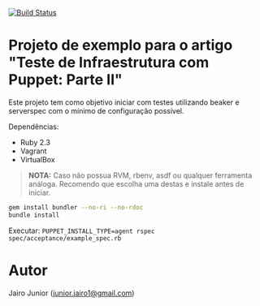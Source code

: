 [![Build Status](https://travis-ci.org/jairojunior/exemplo-puppet-beaker.svg?branch=master)](https://travis-ci.org/jairojunior/exemplo-puppet-beaker)

# Projeto de exemplo para o artigo "Teste de Infraestrutura com Puppet: Parte II"

Este projeto tem como objetivo iniciar com testes utilizando beaker e serverspec com o mínimo de configuração possível.

Dependências:

- Ruby 2.3
- Vagrant
- VirtualBox

>**NOTA:** Caso não possua RVM, rbenv, asdf ou qualquer ferramenta análoga. Recomendo que escolha uma destas e instale antes de iniciar.

```sh
gem install bundler --no-ri --no-rdoc
bundle install
```

Executar: `PUPPET_INSTALL_TYPE=agent rspec spec/acceptance/example_spec.rb`

# Autor

Jairo Junior (junior.jairo1@gmail.com)
